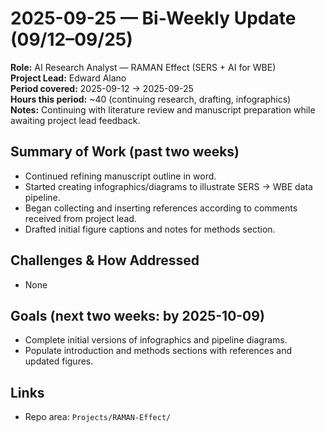 # 2025-09-25 — Bi-Weekly Update (09/12–09/25)

**Role:** AI Research Analyst — RAMAN Effect (SERS + AI for WBE)  
**Project Lead:** Edward Alano  
**Period covered:** 2025-09-12 → 2025-09-25  
**Hours this period:** ~40 (continuing research, drafting, infographics)  
**Notes:** Continuing with literature review and manuscript preparation while awaiting project lead feedback.

## Summary of Work (past two weeks)
- Continued refining manuscript outline in word.
- Started creating infographics/diagrams to illustrate SERS → WBE data pipeline.
- Began collecting and inserting references according to comments received from project lead.
- Drafted initial figure captions and notes for methods section.

## Challenges & How Addressed
- None

## Goals (next two weeks: by 2025-10-09)
- Complete initial versions of infographics and pipeline diagrams.
- Populate introduction and methods sections with references and updated figures.


## Links
- Repo area: `Projects/RAMAN-Effect/`
